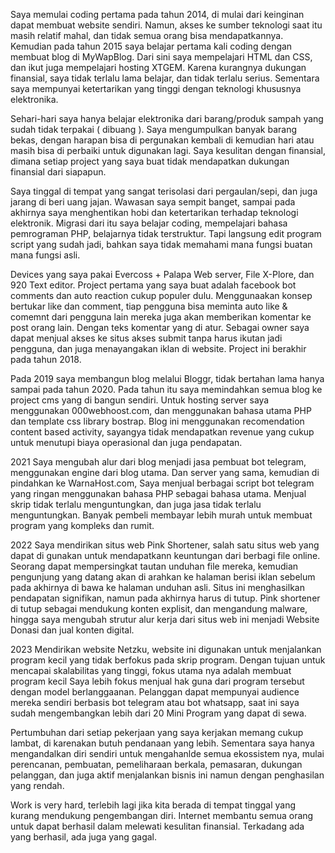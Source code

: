 Saya memulai coding pertama pada tahun 2014, di mulai dari keinginan dapat membuat website sendiri. Namun, akses ke sumber teknologi saat itu masih relatif mahal, dan tidak semua orang bisa mendapatkannya.  
Kemudian pada tahun 2015 saya belajar pertama kali coding dengan membuat blog di MyWapBlog. Dari sini saya mempelajari HTML dan CSS, dan ikut juga mempelajari hosting XTGEM. 
Karena kurangnya dukungan finansial, saya tidak terlalu lama belajar, dan tidak terlalu serius. Sementara saya mempunyai ketertarikan yang tinggi dengan teknologi khususnya elektronika.

Sehari-hari saya hanya belajar elektronika dari barang/produk sampah yang sudah tidak terpakai ( dibuang ). Saya mengumpulkan banyak barang bekas, dengan harapan bisa di pergunakan kembali di kemudian hari atau
masih bisa di perbaiki untuk digunakan lagi.  Saya kesulitan dengan finansial, dimana setiap project yang saya buat tidak mendapatkan dukungan finansial dari siapapun.

Saya tinggal di tempat yang sangat terisolasi dari pergaulan/sepi, dan juga jarang di beri uang jajan. Wawasan saya sempit banget, sampai pada akhirnya saya menghentikan hobi dan ketertarikan terhadap teknologi elektronik.
Migrasi dari itu saya belajar coding, mempelajari bahasa pemrograman PHP, belajarnya tidak terstruktur. Tapi langsung edit program script yang sudah jadi, bahkan saya tidak memahami mana fungsi buatan mana fungsi asli.

Devices yang saya pakai Evercoss + Palapa Web server, File X-Plore, dan 920 Text editor. Project pertama yang saya buat adalah facebook bot comments dan auto reaction cukup populer dulu. 
Menggunaakan konsep bertukar like dan comment, tiap pengguna bisa meminta auto like & comemnt dari pengguna lain mereka juga akan memberikan komentar ke post orang lain. Dengan teks komentar yang di atur.
Sebagai owner saya dapat menjual akses ke situs akses submit tanpa harus ikutan jadi pengguna, dan juga menayangakan iklan di website. Project ini berakhir pada tahun 2018.

Pada 2019 saya membangun blog melalui Bloggr, tidak bertahan lama hanya sampai pada tahun 2020. Pada tahun itu saya memindahkan semua blog ke project cms yang di bangun sendiri. 
Untuk hosting server saya menggunakan 000webhoost.com, dan menggunakan bahasa utama PHP dan template css library bostrap. Blog ini menggunakan recomendation content based activity, sayangya tidak mendapatkan revenue yang 
cukup untuk menutupi biaya operasional dan juga pendapatan.

2021 Saya mengubah alur dari blog menjadi jasa pembuat bot telegram, menggunakan engine dari blog utama. Dan server yang sama, kemudian di pindahkan ke WarnaHost.com,  Saya menjual berbagai script bot telegram yang ringan 
menggunakan bahasa PHP sebagai bahasa utama. Menjual skrip tidak terlalu menguntungkan, dan juga jasa tidak terlalu menguntungkan. Banyak pembeli membayar lebih murah untuk membuat program yang kompleks dan rumit.

2022 Saya mendirikan situs web Pink Shortener, salah satu situs web yang dapat di gunakan untuk mendapatkann keuntungan dari berbagi file online. Seorang dapat mempersingkat tautan unduhan file mereka, kemudian 
pengunjung yang datang akan di arahkan ke halaman berisi iklan sebelum pada akhirnya di bawa ke halaman unduhan asli. Situs ini menghasilkan pendapatan signifikan, namun pada akhirnya harus di tutup. 
Pink shortener di tutup sebagai mendukung konten explisit, dan mengandung malware, hingga saya mengubah strutur alur kerja dari situs web ini menjadi Website Donasi dan jual konten digital.

2023 Mendirikan website Netzku, website ini digunakan untuk menjalankan program kecil yang tidak berfokus pada skrip program. Dengan tujuan untuk mencapai skalabilitas yang tinggi, fokus utama nya adalah membuat program kecil
Saya lebih fokus menjual hak guna dari program tersebut dengan model berlanggaanan. Pelanggan dapat mempunyai audience mereka sendiri berbasis bot telegram atau bot whatsapp, saat ini saya sudah mengembangkan lebih dari 
20 Mini Program yang dapat di sewa.

Pertumbuhan dari setiap pekerjaan yang saya kerjakan memang cukup lambat, di karenakan butuh pendanaan yang lebih. Sementara saya hanya mengandalkan diri sendiri untuk mengahanlde semua ekossistem nya, mulai 
perencanan, pembuatan, pemeliharaan berkala, pemasaran, dukungan pelanggan, dan juga aktif menjalankan bisnis ini namun dengan penghasilan yang rendah.

Work is very hard, terlebih lagi jika kita berada di tempat tinggal yang kurang mendukung pengembangan diri. Internet membantu semua orang untuk dapat berhasil dalam melewati kesulitan finansial. Terkadang ada yang berhasil, ada juga yang gagal.
